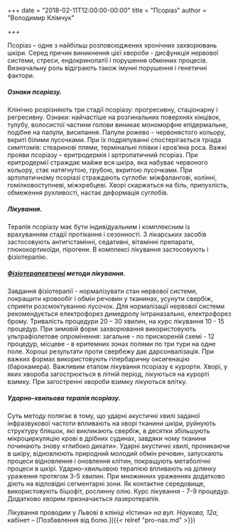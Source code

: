 +++
date = "2018-02-11T12:00:00-00:00"
title = "Псоріаз"
author = "Володимир Клімчук"

+++

Псоріаз – одне з найбільш розповсюджених хронічних захворювань шкіри. Серед причин виникнення цієї хвороби - дисфункція нервової системи, стреси, ендокринопатії і порушення обмінних процесів. Визначальну роль відіграють також імунні порушення і генетичні фактори.
 
##### Ознаки псоріазу.

Клінічно розрізняють три стадії псоріазу: прогресивну, стаціонарну і регресивну. Ознаки: найчастіше на розгинальних поверхнях кінцівок, тулубу, волосистої частини голови виникає мономорфне епідермальне, подібне на папули, висипання. Папули рожево - червонястого кольору, вкриті білими лусочками. При їх подряпуванні спостерігається тріада симптомів: стеаринові плями, термінальні плівки і кров’яна роса. Важкі прояви псоріазу – еритродермія і артропатичний псоріаз. При еритродермії страждає майже вся шкіра, яка набуває червоного кольору, стає натягнутою, грубою, вкритою лусочками. При артопатичному псоріазі страждають суглоби: міжфалангові, колінні, гомілковоступневі, міжхребцеві. Хворі скаржаться на біль, припухлість, обмеження рухливості, настає деформація суглобів.

##### Лікування.

Терапія псоріазу має бути індивідуальним і комплексним із врахуванням стадії протікання і сезонності. З лікарських засобів застосовують антигістамінні, седативні, вітамінні препарати, глюкокортикоїди, пірогени. В комплексі лікування застосовують і фізіотерапію.

##### [Фізіотерапевтичні](https://www.facebook.com/rodovid.center/photos/a.410236529721921/413469469398627/?type=3&__xts__%5B0%5D=68.ARAnAy5rVV2zMxwjYridYNFCpPKCa-SL-Wyhp48uvr37o-fVC-RSdSWNddjiD_PSMvjPmsKqmNSvfN5uSxy08nKp6bLZrKiZBSZnIcX45x_LKPBAB1Bj2VEMQjRFl83NXOXvOR6WoSdyvz7EgUtWW_8C7AREE-0nqGv_k7lownwm7KvLlFpklXycqr5FgQIzsl26jHwj0sF4xQXvHiuyraA6lqo2w3Pzi9Iweb-NjNYpMYZ9MS4Ag0JRyTFMjiTwNLRy9e5IjyvBrpyncAI0AsjKsoBggXHSwJxR5Mb3iy78Mx_ENOohvMGUi2bK0ZyeeSMsylnfS2Opt38tlHlgyoE&__tn__=-R) методи лікування.

Завдання фізіотерапії - нормалізувати стан нервової системи, покращити кровообіг і обмін речовин у тканинах, усунути свербіж, сприяти розсмоктуванню лусочок. Для нормалізації нервової системи рекомендується електрофорез димедролу інтраназально, електрофорез брому. Тривалість процедури 20 – 30 хвилин, на курс лікування 10 - 15 процедур. При зимовій формі захворювання використовують ультрафіолетове опромінення: загальне - по прискореній схемі - 12 процедур, місцеве - в еритемних зонах полями по три тури на одне поле. Хороші результати проти свербежу дає дарсонвалізація. При важких формах використовують гіпербаричну оксигенацію (барокамера).  Важливим етапом лікування псоріазу є курорти. Хворі, у яких хвороба загострюється в літній період, лікуються на курорті взимку. При загостренні хвороби взимку лікуються влітку.

##### Ударно–хвильова терапія псоріазу.

Суть методу полягає в тому, що ударні акустичні хвилі заданої інфразвукової частоти впливають на хворі тканини шкіри, руйнують структуру бляшок, які викликають свербіж, в десятки збільшують мікроциркуляцію крові в дрібних судинах, завдяки чому тканини починають знову «глибоко дихати». Ударні акустичні хвилі, проникаючи в шкіру, відновлюють природний молодий обмін речовин, запускають процеси відновлення і оновлення клітин, покращують метаболічні процеси в шкірі. Ударно–хвильовою терапією впливають на ділянку ураження протягом 3-5 хвилин. При множинних ураженнях додатково діють на відповідні сегментарні зони. Як контактне середовище, використовують бішофіт, рослинну олію. Курс лікування - 7-9 процедур. Додатково хворим призначається лазеротерапія.

Лікування проводим у Львові в клініці «Істина» *на вул. Наукова, 12а,* кабінет – [Позбавлення від болю.]({{< relref "pro-nas.md" >}}) 

